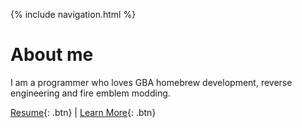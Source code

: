 {% include navigation.html %}

# About me

I am a programmer who loves GBA homebrew development, reverse engineering and fire emblem modding.

[Resume](https://resume.github.io/?laqieer){: .btn} | [Learn More](https://github.com/laqieer){: .btn}
